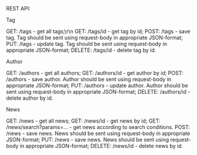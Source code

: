 REST API:

Tag


  GET: /tags - get all tags;\r\n
	GET: /tags/id - get tag by id;
	POST: /tags - save tag. Tag should be sent using request-body in appropriate JSON-format;
	PUT: /tags - update tag. Tag should be sent using request-body in appropriate JSON-format;
	DELETE: /tags/id - delete tag by id.

Author

  GET: /authors - get all authors;
	GET: /authors/id - get author by id;
	POST: /authors - save author. Author should be sent using request-body in appropriate JSON-format;
	PUT: /authors - update author. Author should be sent using request-body in appropriate JSON-format;
	DELETE: /authors/id - delete author by id.

News

  GET: /news - get all news;
	GET: /news/id - get news by id;
	GET: /news/search?params=... - get news according to search conditions.
	POST: /news - save news. News should be sent using request-body in appropriate JSON-format;
	PUT: /news - save news. News should be sent using request-body in appropriate JSON-format;
	DELETE: /news/id - delete news by id.
	 
